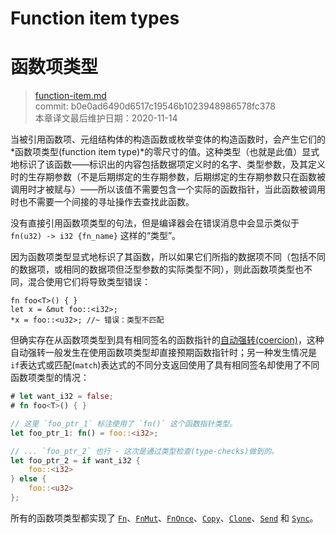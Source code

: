 # Function item types
# 函数项类型

>[function-item.md](https://github.com/rust-lang/reference/blob/master/src/types/function-item.md)\
>commit: b0e0ad6490d6517c19546b1023948986578fc378 \
>本章译文最后维护日期：2020-11-14

当被引用函数项、元组结构体的构造函数或枚举变体的构造函数时，会产生它们的*函数项类型(function item type)*的零尺寸的值。这种类型（也就是此值）显式地标识了该函数——标识出的内容包括数据项定义时的名字、类型参数，及其定义时的生存期参数（不是后期绑定的生存期参数，后期绑定的生存期参数只在函数被调用时才被赋与）——所以该值不需要包含一个实际的函数指针，当此函数被调用时也不需要一个间接的寻址操作去查找此函数。

没有直接引用函数项类型的句法，但是编译器会在错误消息中会显示类似于 `fn(u32) -> i32 {fn_name}` 这样的“类型”。

因为函数项类型显式地标识了其函数，所以如果它们所指的数据项不同（包括不同的数据项，或相同的数据项但泛型参数的实际类型不同），则此函数项类型也不同，混合使用它们将导致类型错误：

```rust,compile_fail,E0308
fn foo<T>() { }
let x = &mut foo::<i32>;
*x = foo::<u32>; //~ 错误：类型不匹配
```

但确实存在从函数项类型到具有相同签名的函数指针的[自动强转(coercion)][coercion]，这种自动强转一般发生在使用函数项类型却直接预期函数指针时；另一种发生情况是 `if`表达式或匹配(`match`)表达式的不同分支返回使用了具有相同签名却使用了不同函数项类型的情况：

```rust
# let want_i32 = false;
# fn foo<T>() { }

// 这里 `foo_ptr_1` 标注使用了 `fn()` 这个函数指针类型。
let foo_ptr_1: fn() = foo::<i32>;

// ... `foo_ptr_2` 也行 - 这次是通过类型检查(type-checks)做到的。
let foo_ptr_2 = if want_i32 {
    foo::<i32>
} else {
    foo::<u32>
};
```

所有的函数项类型都实现了 [`Fn`]、[`FnMut`]、[`FnOnce`]、[`Copy`]、[`Clone`]、[`Send`] 和 [`Sync`]。

[`Clone`]: ../special-types-and-traits.md#clone
[`Copy`]: ../special-types-and-traits.md#copy
[`FnMut`]: https://doc.rust-lang.org/std/ops/trait.FnMut.html
[`FnOnce`]: https://doc.rust-lang.org/std/ops/trait.FnOnce.html
[`Fn`]: https://doc.rust-lang.org/std/ops/trait.Fn.html
[`Send`]: ../special-types-and-traits.md#send
[`Sync`]: ../special-types-and-traits.md#sync
[coercion]: ../type-coercions.md
[function pointers]: function-pointer.md

<!-- 2020-11-12-->
<!-- checked -->
